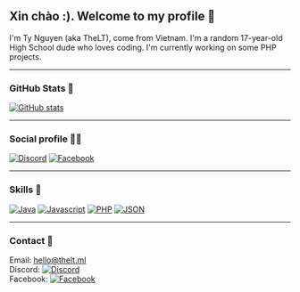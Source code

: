 ## Xin chào :). Welcome to my profile 👋
I'm Ty Nguyen (aka TheLT), come from Vietnam. I'm a random 17-year-old High School dude who loves coding. I'm currently working on some PHP projects.
***
### GitHub Stats 🌠
[![GitHub stats](https://github-readme-stats.vercel.app/api?username=LouisTyNguyen&theme=tokyonight&hide_border=true)](https://thelt.ml/?ref=github)
***
### Social profile 🤝🏻
[![Discord](https://img.shields.io/badge/Discord-7289DA?style=flat-square&logo=discord&logoColor=white "Discord")](https://discord.com/users/388345263191752704)
[![Facebook](https://img.shields.io/badge/Facebook-1877F2?style=flat-square&logo=facebook&logoColor=white "Facebook")](https://facebook.com/yes.i.am.nguyen.ty)
***
### Skills 🚀
[![Java](https://img.shields.io/badge/Java-ea2e2d?style=flat-square&logo=java&logoColor=white "Java")](#)
[![Javascript](https://img.shields.io/badge/Javascript-efd81d?style=flat-square&logo=javascript&logoColor=white "Javascript")](#)
[![PHP](https://img.shields.io/badge/PHP-697ab1?style=flat-square&logo=php&logoColor=white "PHP")](#)
[![JSON](https://img.shields.io/badge/Json-000000?style=flat-square&logo=json&logoColor=white "JSON")](#)
***
### Contact 📔
Email: <a href="mailto:hello@thelt.ml">hello@thelt.ml</a><br>
Discord: [![Discord](https://img.shields.io/badge/Discord-7289DA?style=flat-square&logo=discord&logoColor=white "Discord")](https://discord.com/users/388345263191752704)<br>
Facebook: [![Facebook](https://img.shields.io/badge/Facebook-1877F2?style=flat-square&logo=facebook&logoColor=white "Facebook")](https://facebook.com/yes.i.am.nguyen.ty)

